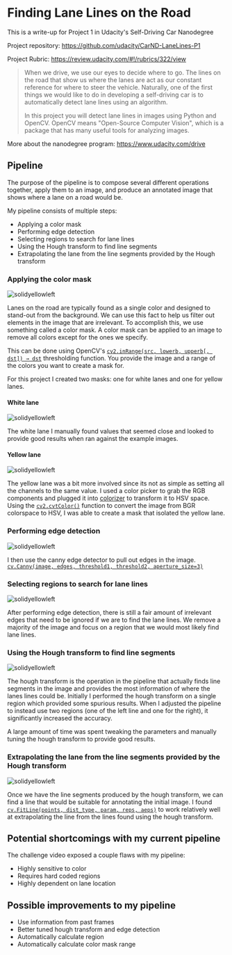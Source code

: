 # Finding Lane Lines on the Road

This is a write-up for Project 1 in Udacity's Self-Driving Car Nanodegree

Project repository: https://github.com/udacity/CarND-LaneLines-P1

Project Rubric: https://review.udacity.com/#!/rubrics/322/view

> When we drive, we use our eyes to decide where to go. The lines on the road that show us where the lanes are act as our constant reference for where to steer the vehicle. Naturally, one of the first things we would like to do in developing a self-driving car is to automatically detect lane lines using an algorithm.
> 
> In this project you will detect lane lines in images using Python and OpenCV. OpenCV means "Open-Source Computer Vision", which is a package that has many useful tools for analyzing images.

More about the nanodegree program: https://www.udacity.com/drive

## Pipeline

The purpose of the pipeline is to compose several different operations together, apply them to an image, and produce an annotated image that shows where a lane on a road would be.

My pipeline consists of multiple steps:

* Applying a color mask
* Performing edge detection
* Selecting regions to search for lane lines
* Using the Hough transform to find line segments
* Extrapolating the lane from the line segments provided by the Hough transform

### Applying the color mask

![solidyellowleft](https://cloud.githubusercontent.com/assets/712014/23243849/67b42b14-f936-11e6-93f4-46dddc3412ab.jpg)

Lanes on the road are typically found as a single color and designed to stand-out from the background. We can use this fact to help us filter out elements in the image that are irrelevant. To accomplish this, we use something called a color mask. A color mask can be applied to an image to remove all colors except for the ones we specify.

This can be done using OpenCV's [`cv2.inRange(src, lowerb, upperb[, dst]) → dst`](http://docs.opencv.org/3.0-beta/modules/core/doc/operations_on_arrays.html?highlight=inrange#cv2.inRange) thresholding function. You provide the image and a range of the colors you want to create a mask for.

For this project I created two masks: one for white lanes and one for yellow lanes. 

#### White lane

![solidyellowleft](https://cloud.githubusercontent.com/assets/712014/23243766/ef9437a0-f935-11e6-9452-5df981160549.jpg)

The white lane I manually found values that seemed close and looked to provide good results when ran against the example images. 

#### Yellow lane

![solidyellowleft](https://cloud.githubusercontent.com/assets/712014/23243816/287e77e2-f936-11e6-8ab2-ee5d5ffd38a0.jpg)

The yellow lane was a bit more involved since its not as simple as setting all the channels to the same value. I used a color picker to grab the RGB components and plugged it into [colorizer](http://colorizer.org/) to transform it to HSV space. Using the [`cv2.cvtColor()`](http://docs.opencv.org/3.0.0/d7/d1b/group__imgproc__misc.html#ga397ae87e1288a81d2363b61574eb8cab) function to convert the image from BGR colorspace to HSV, I was able to create a mask that isolated the yellow lane.

### Performing edge detection

![solidyellowleft](https://cloud.githubusercontent.com/assets/712014/23243941/fac4459c-f936-11e6-8104-09bbf28d1661.jpg)

I then use the canny edge detector to pull out edges in the image. [`cv.Canny(image, edges, threshold1, threshold2, aperture_size=3)`](http://docs.opencv.org/2.4/modules/imgproc/doc/feature_detection.html?highlight=canny#canny)

### Selecting regions to search for lane lines

![solidyellowleft](https://cloud.githubusercontent.com/assets/712014/23244093/e0ba98f8-f937-11e6-82a5-740f1f2ada56.jpg)

After performing edge detection, there is still a fair amount of irrelevant edges that need to be ignored if we are to find the lane lines. We remove a majority of the image and focus on a region that we would most likely find lane lines.

### Using the Hough transform to find line segments

![solidyellowleft](https://cloud.githubusercontent.com/assets/712014/23244234/a3610edc-f938-11e6-8e4d-bae9c679462b.jpg)

The hough transform is the operation in the pipeline that actually finds line segments in the image and provides the most information of where the lanes lines could be. Initially I performed the hough transform on a single region which provided some spurious results. When I adjusted the pipeline to instead use two regions (one of the left line and one for the right), it significantly increased the accuracy.

A large amount of time was spent tweaking the parameters and manually tuning the hough transform to provide good results.

### Extrapolating the lane from the line segments provided by the Hough transform

![solidyellowleft](https://cloud.githubusercontent.com/assets/712014/23244276/fdfc2250-f938-11e6-8d5b-2341ba9e6dfb.jpg)

Once we have the line segments produced by the hough transform, we can find a line that would be suitable for annotating the initial image. I found [`cv.FitLine(points, dist_type, param, reps, aeps)`](http://docs.opencv.org/2.4/modules/imgproc/doc/structural_analysis_and_shape_descriptors.html#fitline) to work relatively well at extrapolating the line from the lines found using the hough transform.

## Potential shortcomings with my current pipeline

The challenge video exposed a couple flaws with my pipeline:

* Highly sensitive to color
* Requires hard coded regions
* Highly dependent on lane location

## Possible improvements to my pipeline

* Use information from past frames
* Better tuned hough transform and edge detection
* Automatically calculate region
* Automatically calculate color mask range
